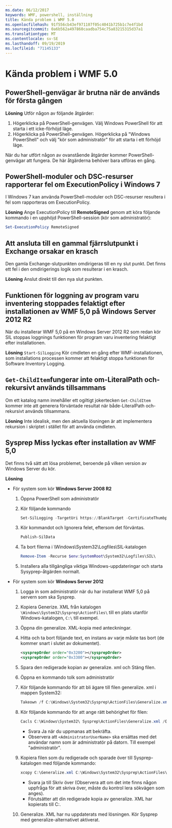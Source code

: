 ```yaml
---
ms.date: 06/12/2017
keywords: WMF, powershell, inställning
title: Kända problem i WMF 5.0
ms.openlocfilehash: 91f556cb43ef971107f05c4041b725b1c7e4f1bd
ms.sourcegitcommit: 0a6b562a497860caadba754c75a83215315d37a1
ms.translationtype: MT
ms.contentlocale: sv-SE
ms.lasthandoff: 09/19/2019
ms.locfileid: "71145133"
---
```

# <a name="known-issues-in-wmf-50"></a>Kända problem i WMF 5.0

## <a name="powershell-shortcuts-are-broken-when-used-for-the-first-time"></a>PowerShell-genvägar är brutna när de används för första gången

**Lösning** Utför någon av följande åtgärder:

1. Högerklicka på PowerShell-genvägen. Välj Windows PowerShell för att starta i ett icke-förhöjd läge.
2. Högerklicka på PowerShell-genvägen. Högerklicka på "Windows PowerShell" och välj "kör som administratör" för att starta i ett förhöjd läge.

När du har utfört någon av ovanstående åtgärder kommer PowerShell-genvägar att fungera. De här åtgärderna behöver bara utföras en gång.

## <a name="powershell-modules-and-dsc-resources-report-errors-about-executionpolicy-on-windows-7"></a>PowerShell-moduler och DSC-resurser rapporterar fel om ExecutionPolicy i Windows 7

I Windows 7 kan använda PowerShell-moduler och DSC-resurser resultera i fel som rapporteras om ExecutionPolicy.

**Lösning** Ange ExecutionPolicy till **RemoteSigned** genom att köra följande kommando i en upphöjd PowerShell-session (kör som administratör):

```powershell
Set-ExecutionPolicy RemoteSigned
```

## <a name="connecting-to-an-old-remote-exchange-endpoint-causes-a-crash"></a>Att ansluta till en gammal fjärrslutpunkt i Exchange orsakar en krasch

Den gamla Exchange-slutpunkten omdirigeras till en ny slut punkt. Det finns ett fel i den omdirigerings logik som resulterar i en krasch.

**Lösning** Anslut direkt till den nya slut punkten.

## <a name="software-inventory-logging-feature-is-erroneously-stopped-after-wmf-50-installation-on-windows-server-2012-r2"></a>Funktionen för loggning av program varu inventering stoppades felaktigt efter installationen av WMF 5,0 på Windows Server 2012 R2

När du installerar WMF 5,0 på en Windows Server 2012 R2 som redan kör SIL stoppas loggnings funktionen för program varu inventering felaktigt efter installationen.

**Lösning** `Start-SilLogging` Kör cmdleten en gång efter WMF-installationen, som installations processen kommer att felaktigt stoppa funktionen för Software Inventory Logging.

## <a name="get-childitem-does-not-work-if--literalpath-and--recurse-are-used-together"></a>`Get-ChildItem`fungerar inte om-LiteralPath och-rekursivt används tillsammans

Om ett katalog namn innehåller ett ogiltigt jokertecken `Get-ChildItem` kommer inte att generera förväntade resultat när både-LiteralPath och-rekursivt används tillsammans.

**Lösning** Inte idealisk, men den aktuella lösningen är att implementera rekursion i skriptet i stället för att använda cmdleten.

## <a name="sysprep-fails-after-wmf-50-installation"></a>Sysprep Miss lyckas efter installation av WMF 5,0

Det finns två sätt att lösa problemet, beroende på vilken version av Windows Server du kör.

**Lösning**

- För system som kör **Windows Server 2008 R2**
  1. Öppna PowerShell som administratör
  2. Kör följande kommando

     ```powershell
     Set-SilLogging -TargetUri https://BlankTarget -CertificateThumbprint 0123456789
     ```

  3. Kör kommandot och Ignorera felet, eftersom det förväntas.

     ```powershell
     Publish-SilData
     ```

  4. Ta bort filerna i \Windows\System32\Logfiles\SIL\-katalogen

     ```powershell
     Remove-Item -Recurse $env:SystemRoot\System32\Logfiles\SIL\
     ```

  5. Installera alla tillgängliga viktiga Windows-uppdateringar och starta Sysyprep-åtgärden normalt.

- För system som kör **Windows Server 2012**
  1. Logga in som administratör när du har installerat WMF 5,0 på servern som ska Sysprep.
  2. Kopiera Generize. XML från katalogen `\Windows\System32\Sysprep\ActionFiles\` till en plats utanför Windows-katalogen, `C:\` till exempel.
  3. Öppna din generalize. XML-kopia med anteckningar.
  4. Hitta och ta bort följande text, en instans av varje måste tas bort (de kommer snart i slutet av dokumentet).

     ```xml
     <sysprepOrder order="0x3200"></sysprepOrder>
     <sysprepOrder order="0x3300"></sysprepOrder>
     ```

  5. Spara den redigerade kopian av generalize. xml och Stäng filen.
  6. Öppna en kommando tolk som administratör
  7. Kör följande kommando för att bli ägare till filen generalize. xml i mappen System32:

     ```powershell
     Takeown /f C:\Windows\System32\Sysprep\ActionFiles\Generalize.xml
     ```

  8. Kör följande kommando för att ange rätt behörighet för filen:

     ```powershell
     Cacls C:\Windows\System32\ Sysprep\ActionFiles\Generalize.xml /G `<AdministratorUserName>`:F
     ```

     - Svara Ja när du uppmanas att bekräfta.
     - Observera att `<AdministratorUserName>` ska ersättas med det användar namn som är administratör på datorn. Till exempel "administratör".

  9. Kopiera filen som du redigerade och sparade över till Sysprep-katalogen med följande kommando:

     ```powershell
     xcopy C:\Generalize.xml C:\Windows\System32\Sysprep\ActionFiles\Generalize.xml
     ```

     - Svara ja till Skriv över (Observera att om det inte finns någon uppfråga för att skriva över, måste du kontrol lera sökvägen som anges).
     - Förutsätter att din redigerade kopia av generalize. XML har kopierats till C:\.

  10. Generalize. XML har nu uppdaterats med lösningen. Kör Sysprep med generalize-alternativet aktiverat.